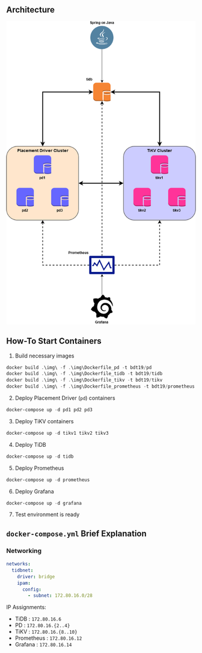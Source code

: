 ## Architecture
![Architecture](assets/architecture.png)

## How-To Start Containers
1. Build necessary images
```powershell
docker build .\img\ -f .\img\Dockerfile_pd -t bdt19/pd
docker build .\img\ -f .\img\Dockerfile_tidb -t bdt19/tidb
docker build .\img\ -f .\img\Dockerfile_tikv -t bdt19/tikv
docker build .\img\ -f .\img\Dockerfile_prometheus -t bdt19/prometheus
```
2. Deploy Placement Driver (`pd`) containers
```powershell
docker-compose up -d pd1 pd2 pd3
```
3. Deploy TiKV containers
```powershell
docker-compose up -d tikv1 tikv2 tikv3
```
4. Deploy TiDB
```powershell
docker-compose up -d tidb
```
5. Deploy Prometheus
```powershell
docker-compose up -d prometheus
```
6. Deploy Grafana
```powershell
docker-compose up -d grafana
```
7. Test environment is ready
## `docker-compose.yml` Brief Explanation
### Networking
```yaml
networks:
  tidbnet:
    driver: bridge
    ipam:
      config:
        - subnet: 172.80.16.0/28
```
IP Assignments:
- TiDB : `172.80.16.6`
- PD : `172.80.16.{2..4}`
- TiKV : `172.80.16.{8..10}`
- Prometheus : `172.80.16.12`
- Grafana : `172.80.16.14`
